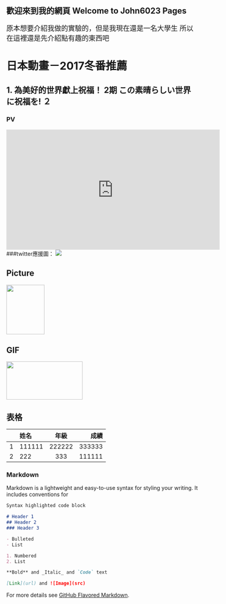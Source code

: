 ## 歡迎來到我的網頁 Welcome to John6023 Pages

<font size="4">原本想要介紹我做的實驗的，但是我現在還是一名大學生
所以在這裡還是先介紹點有趣的東西吧</font>


# 日本動畫－2017冬番推薦

## 1. 為美好的世界獻上祝福！ 2期 この素晴らしい世界に祝福を! ２

### PV  

<iframe width="560" height="315" src="https://www.youtube.com/embed/9jVxMt845AY" frameborder="0" allowfullscreen></iframe>
###twitter應援圖：
<img src="http://konosuba.com/special/img/banner_4.jpg">

## Picture
<img src="http://i.imgur.com/dixdmHp.png" width="100" height="130">

## GIF
<img src="http://i.imgur.com/k13cVsk.gif" width="200" height="100">

## 表格

|  | 姓名 | 年級 | 成績 |
|:----|:------|:------:|------:|
|1|111111|222222|333333|
|2|222|333|111111|

### Markdown

Markdown is a lightweight and easy-to-use syntax for styling your writing. It includes conventions for

```markdown
Syntax highlighted code block

# Header 1
## Header 2
### Header 3

- Bulleted
- List

1. Numbered
2. List

**Bold** and _Italic_ and `Code` text

[Link](url) and ![Image](src)
```

For more details see [GitHub Flavored Markdown](https://guides.github.com/features/mastering-markdown/).

